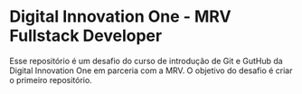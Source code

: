 # Digital Innovation One - MRV Fullstack Developer
Esse repositório é um desafio do curso de introdução de Git e GutHub da Digital Innovation One em parceria com a MRV. O objetivo do desafio é criar o primeiro repositório.
